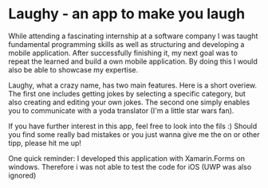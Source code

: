 # Laughy - an app to make you laugh
While attending a fascinating internship at a software company I was taught fundamental programming skills as well as structuring and developing a mobile application. 
After successfully finishing it, my next goal was to repeat the learned and build a own mobile application. 
By doing this I would also be able to showcase my expertise.

Laughy, what a crazy name, has two main features. Here is a short overiew.
The first one includes getting jokes by selecting a specific category, but also creating and editing your own jokes.
The second one simply enables you to communicate with a yoda translator (I'm a little star wars fan).

If you have further interest in this app, feel free to look into the fils :)
Should you find some really bad mistakes or you just wanna give me the on or other tipp, please hit me up!

One quick reminder:
I developed this application with Xamarin.Forms on windows. Therefore i was not able to test the code for iOS (UWP was also ignored)
